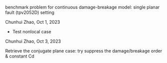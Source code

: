 benchmark problem for continuous damage-breakage model: single planar fault (tpv2052D) setting

Chunhui Zhao, Oct 1, 2023

- Test nonlocal case

Chunhui Zhao, Oct 3, 2023

Retrieve the conjugate plane case: try suppress the damage/breakage order & constant Cd